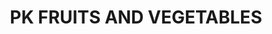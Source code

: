 ---
title: "PK FRUITS AND VEGETABLES"
url: /kasaragod/pk-fruits-and-vegetables/
shop: Gemüse & Obst
---